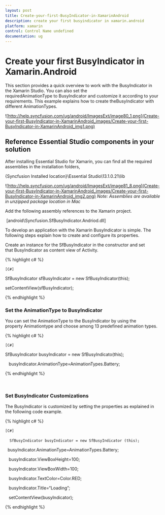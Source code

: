 ```yaml
---
layout: post
title: Create-your-first-BusyIndicator-in-XamarinAndroid
description: create your first busyindicator in xamarin.android
platform: xamarin
control: Control Name undefined
documentation: ug
---
```


# Create your first BusyIndicator in Xamarin.Android

This section provides a quick overview to work with the BusyIndicator in the Xamarin Studio. You can also set the requiredAnimationType to BusyIndicator and customize it according to your requirements. This example explains how to create theBusyIndicator with different AnimationTypes.



![http://help.syncfusion.com/ug/android/ImagesExt/image80_1.png](Create-your-first-BusyIndicator-in-XamarinAndroid_images/Create-your-first-BusyIndicator-in-XamarinAndroid_img1.png)


## Reference Essential Studio components in your solution

After installing Essential Studio for Xamarin, you can find all the required assemblies in the installation folders,

{Syncfusion Installed location}\Essential Studio\13.1.0.21\lib

 ![http://help.syncfusion.com/ug/android/ImagesExt/image81_8.png](Create-your-first-BusyIndicator-in-XamarinAndroid_images/Create-your-first-BusyIndicator-in-XamarinAndroid_img2.png)
_Note: Assemblies are available in unzipped package location in Mac_

Add the following assembly references to the Xamarin project.

 [android\Syncfusion.SfBusyIndicator.Andriod.dll]

To develop an application with the Xamarin BusyIndicator is simple. The following steps explain how to create and configure its properties.

Create an instance for the SfBusyIndicator in the constructor and set that BusyIndicator as content view of Activity.

{% highlight c# %}
 
    [C#]

SfBusyIndicator sfBusyIndicator = new SfBusyIndicator(this);

setContentView(sfBusyIndicator);

 {% endhighlight %}



### Set the AnimationType to BusyIndicator

You can set the AnimationType to the BusyIndicator by using the property Animationtype and choose among 13 predefined animation types.

{% highlight c# %}
 
    [C#]

   SfBusyIndicator busyIndicator = new SfBusyIndicato(this);

   busyIndicator.AnimationType=AnimationTypes.Battery;

 {% endhighlight %}

   

### Set BusyIndicator Customizations

The BusyIndicator is customized by setting the properties as explained in the following code example.

{% highlight c# %}
 
    [C#]

      SfBusyIndicator busyIndicator = new SfBusyIndicator (this);

  busyIndicator.AnimationType=AnimationTypes.Battery;

   busyIndicator.ViewBoxHeight=100;

   busyIndicator.ViewBoxWidth=100;

   busyIndicator.TextColor=Color.RED;

   busyIndicator.Title=“Loading”;

   setContentView(busyIndicator);

 {% endhighlight %}





